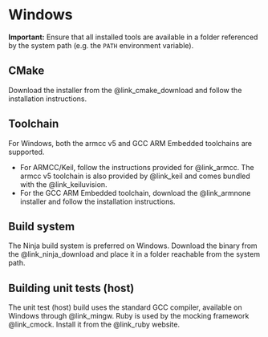 # Windows

**Important:** Ensure that all installed tools are available in a folder referenced by the
system path (e.g. the `PATH` environment variable).

## CMake

Download the installer from the @link_cmake_download<!-- https://cmake.org/download/ -->
and follow the installation instructions.

## Toolchain

For Windows, both the armcc v5 and GCC ARM Embedded toolchains are supported.

* For ARMCC/Keil, follow the instructions provided for @link_armcc<!-- https://developer.arm.com/products/software-development-tools/compilers/arm-compiler/downloads/version-5 -->.
  The armcc v5 toolchain is also provided by @link_keil<!--Keil: http://www2.keil.com/mdk5/compiler/5/-->
  and comes bundled with the @link_keiluvision<!--http://www2.keil.com/mdk5/uvision/-->.
* For the GCC ARM Embedded toolchain, download the @link_armnone<!-- https://developer.arm.com/open-source/gnu-toolchain/gnu-rm -->
  installer and follow the installation instructions.

## Build system
The Ninja build system is preferred on Windows. Download the binary from the @link_ninja_download<!-- https://ninja-build.org/ -->
and place it in a folder reachable from the system path.

## Building unit tests (host)
The unit test (host) build uses the standard GCC compiler, available on Windows through @link_mingw<!-- https://sourceforge.net/projects/mingw/files/-->.
Ruby is used by the mocking framework @link_cmock<!-- https://github.com/ThrowTheSwitch/CMock -->.
Install it from the @link_ruby<!-- https://www.ruby-lang.org/ --> website.
